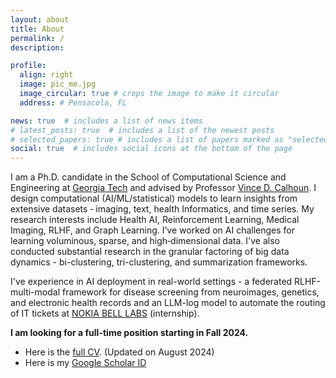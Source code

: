 ```yaml
---
layout: about
title: About
permalink: /
description:

profile:
  align: right
  image: pic_me.jpg
  image_circular: true # crops the image to make it circular
  address: # Pensacola, FL

news: true  # includes a list of news items
# latest_posts: true  # includes a list of the newest posts
# selected_papers: true # includes a list of papers marked as "selected={true}"
social: true  # includes social icons at the bottom of the page
---
```


I am a Ph.D. candidate in the School of Computational Science and Engineering at [Georgia Tech](https://cse.gatech.edu/) and advised by Professor [Vince D. Calhoun](https://scholar.google.com/citations?user=WNOoGKIAAAAJ&hl=en). I design computational (AI/ML/statistical) models to learn insights from extensive datasets ‑ imaging, text, health Informatics, and time series. My research interests include Health AI, Reinforcement Learning, Medical Imaging, RLHF, and Graph Learning. I’ve worked on AI challenges for learning voluminous, sparse, and high‑dimensional data. I've also conducted substantial research in the granular factoring of big data dynamics - bi-clustering, tri-clustering, and summarization frameworks. 

I've experience in AI deployment in real-world settings - a federated RLHF-multi-modal framework for disease screening from neuroimages, genetics, and electronic health records and an LLM-log model to automate the routing of IT tickets at [NOKIA BELL LABS](https://www.bell-labs.com/) (internship). 

<!---
[ I am fascinated by AI solutions with plausible clinical impacts and healthcare implications. Another intriguing aspect of my work involves leveraging neurocomputational strategies to enhance SOTA AI. To this end, my projects are instantiated to various downstream tasks, e.g., transformer-based biclustering, classification, GNN for brain network modeling, 2D bottleneck-attention-module for multi-modal fusion, and Generative modeling]: Love playing outdoor games (mostly soccer) in my free time and fancy cooking my favorite dishes! * My email address: aabdur.rahaman007@gmail.com
I've been conducting my research in the Center for Translational Research in Neuroimaging and Data Science[(TReNDS)](https://trendscenter.org/) - a joint research lab with Georgia Tech, Emory, and Georgia State University led
-->

**I am looking for a full-time position starting in Fall 2024.** 

* Here is the [full CV](CV/CV_Rahaman.pdf). (Updated on August 2024)
* Here is my [Google Scholar ID](https://scholar.google.com/citations?user=fiosWPwAAAAJ&hl=en)


